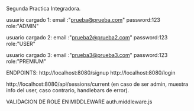 Segunda Practica Integradora.

usuario cargado 1:
email :"prueba@prueba.com"
password:123
role:"ADMIN"

usuario cargado 2:
email :"prueba2@prueba2.com"
password:123
role:"USER"

usuario cargado 3:
email :"prueba3@prueba3.com"
password:123
role:"PREMIUM"



ENDPOINTS:
http://localhost:8080/signup
http://localhost:8080/login

http://localhost:8080/api/sessions/current (en caso de ser admin, muestra info del user, caso contrario, handlebars de error).


VALIDACION DE ROLE EN MIDDLEWARE auth.middleware.js